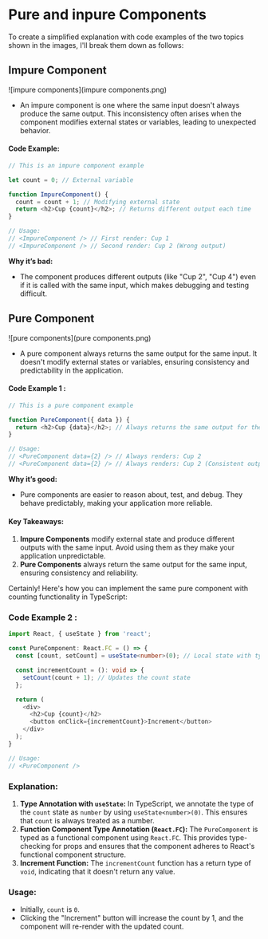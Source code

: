 # Pure and inpure Components

To create a simplified explanation with code examples of the two topics shown in the images, I'll break them down as follows:

## Impure Component
![impure components](impure components.png)

- An impure component is one where the same input doesn't always produce the same output. This inconsistency often arises when the component modifies external states or variables, leading to unexpected behavior.

#### **Code Example:**

```javascript
// This is an impure component example

let count = 0; // External variable

function ImpureComponent() {
  count = count + 1; // Modifying external state
  return <h2>Cup {count}</h2>; // Returns different output each time
}

// Usage:
// <ImpureComponent /> // First render: Cup 1
// <ImpureComponent /> // Second render: Cup 2 (Wrong output)
```

**Why it’s bad:**
- The component produces different outputs (like "Cup 2", "Cup 4") even if it is called with the same input, which makes debugging and testing difficult.

## Pure Component

![pure components](pure components.png)

- A pure component always returns the same output for the same input. It doesn't modify external states or variables, ensuring consistency and predictability in the application.

#### **Code Example 1 :**

```javascript
// This is a pure component example

function PureComponent({ data }) {
  return <h2>Cup {data}</h2>; // Always returns the same output for the same input
}

// Usage:
// <PureComponent data={2} /> // Always renders: Cup 2
// <PureComponent data={2} /> // Always renders: Cup 2 (Consistent output)
```

**Why it’s good:**
- Pure components are easier to reason about, test, and debug. They behave predictably, making your application more reliable.

#### Key Takeaways:
1. **Impure Components** modify external state and produce different outputs with the same input. Avoid using them as they make your application unpredictable.
2. **Pure Components** always return the same output for the same input, ensuring consistency and reliability.

Certainly! Here's how you can implement the same pure component with counting functionality in TypeScript:

### **Code Example 2 :**

```typescript
import React, { useState } from 'react';

const PureComponent: React.FC = () => {
  const [count, setCount] = useState<number>(0); // Local state with type annotation

  const incrementCount = (): void => {
    setCount(count + 1); // Updates the count state
  };

  return (
    <div>
      <h2>Cup {count}</h2>
      <button onClick={incrementCount}>Increment</button>
    </div>
  );
}

// Usage:
// <PureComponent />
```

### Explanation:
1. **Type Annotation with `useState`:** In TypeScript, we annotate the type of the `count` state as `number` by using `useState<number>(0)`. This ensures that `count` is always treated as a number.
2. **Function Component Type Annotation (`React.FC`):** The `PureComponent` is typed as a functional component using `React.FC`. This provides type-checking for props and ensures that the component adheres to React's functional component structure.
3. **Increment Function:** The `incrementCount` function has a return type of `void`, indicating that it doesn't return any value.

### Usage:
- Initially, `count` is `0`.
- Clicking the "Increment" button will increase the count by 1, and the component will re-render with the updated count.
